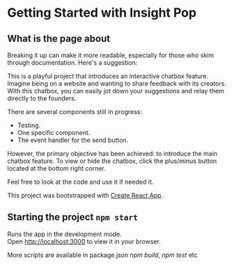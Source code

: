 # Getting Started with Insight Pop

## What is the page about

Breaking it up can make it more readable, especially for those who skim through documentation. Here's a suggestion:

This is a playful project that introduces an interactive chatbox feature. Imagine being on a website and wanting to share feedback with its creators. With this chatbox, you can easily jot down your suggestions and relay them directly to the founders.

There are several components still in progress:

- Testing.
- One specific component.
- The event handler for the send button.

However, the primary objective has been achieved: to introduce the main chatbox feature. To view or hide the chatbox, click the plus/minus button located at the bottom right corner.

Feel free to look at the code and use it if needed it.

This project was bootstrapped with [Create React App](https://github.com/facebook/create-react-app).

## Starting the project `npm start`

Runs the app in the development mode.\
Open [http://localhost:3000](http://localhost:3000) to view it in your browser.

More scripts are available in package.json _npm build_, _npm test_ etc

